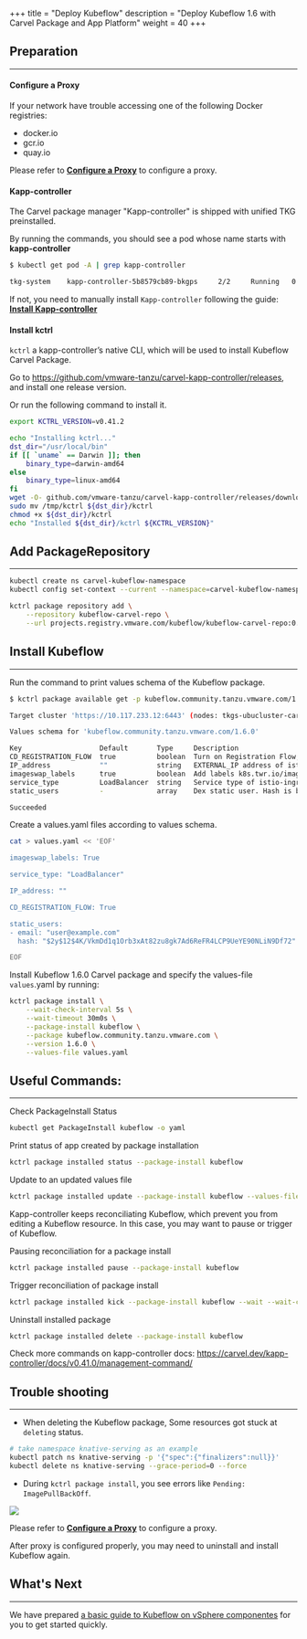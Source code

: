 +++
title = "Deploy Kubeflow"
description = "Deploy Kubeflow 1.6 with Carvel Package and App Platform"
weight = 40
+++

## Preparation
---
#### Configure a Proxy
If your network have trouble accessing one of the following Docker registries:
- docker.io
- gcr.io
- quay.io

Please refer to [**Configure a Proxy**](../troubleshooting/proxy) to configure a proxy.

#### Kapp-controller
The Carvel package manager "Kapp-controller" is shipped with unified TKG preinstalled.

By running the commands, you should see a pod whose name starts with **kapp-controller**
```bash
$ kubectl get pod -A | grep kapp-controller

tkg-system    kapp-controller-5b8579cb89-bkgps     2/2     Running   0          13d
```

If not, you need to manually install `Kapp-controller` following the guide: [**Install Kapp-controller**](../troubleshooting/app-platform)

#### Install kctrl

`kctrl` a kapp-controller’s native CLI, which will be used to install Kubeflow Carvel Package.

Go to https://github.com/vmware-tanzu/carvel-kapp-controller/releases, and install one release version.

Or run the following command to install it.

```bash
export KCTRL_VERSION=v0.41.2

echo "Installing kctrl..."
dst_dir="/usr/local/bin"
if [[ `uname` == Darwin ]]; then
    binary_type=darwin-amd64
else
    binary_type=linux-amd64
fi
wget -O- github.com/vmware-tanzu/carvel-kapp-controller/releases/download/${KCTRL_VERSION}/kctrl-${binary_type} > /tmp/kctrl
sudo mv /tmp/kctrl ${dst_dir}/kctrl
chmod +x ${dst_dir}/kctrl
echo "Installed ${dst_dir}/kctrl ${KCTRL_VERSION}"
```

## Add PackageRepository
---
```bash
kubectl create ns carvel-kubeflow-namespace
kubectl config set-context --current --namespace=carvel-kubeflow-namespace

kctrl package repository add \
    --repository kubeflow-carvel-repo \
    --url projects.registry.vmware.com/kubeflow/kubeflow-carvel-repo:0.1
```

## Install Kubeflow
---

Run the command to print values schema of the Kubeflow package.

```bash
$ kctrl package available get -p kubeflow.community.tanzu.vmware.com/1.6.0 --values-schema

Target cluster 'https://10.117.233.12:6443' (nodes: tkgs-ubucluster-carvel-testing-control-plane-87649, 2+)

Values schema for 'kubeflow.community.tanzu.vmware.com/1.6.0'

Key                   Default       Type     Description  
CD_REGISTRATION_FLOW  true          boolean  Turn on Registration Flow, so that Kubeflow Central Dashboard will prompt new users to create a namespace (profile)  
IP_address            ""            string   EXTERNAL_IP address of istio-ingressgateway, valid only if service_type is LoadBalancer  
imageswap_labels      true          boolean  Add labels k8s.twr.io/imageswap: enabled to Kubeflow namespaces, which enable imageswap webhook to swap images.  
service_type          LoadBalancer  string   Service type of istio-ingressgateway. Available options: "LoadBalancer" or "NodePort"  
static_users          -             array    Dex static user. Hash is bcrypt hash value of password  

Succeeded
```

Create a values.yaml files according to values schema.

```bash
cat > values.yaml << 'EOF'

imageswap_labels: True

service_type: "LoadBalancer"

IP_address: ""

CD_REGISTRATION_FLOW: True

static_users: 
- email: "user@example.com"
  hash: "$2y$12$4K/VkmDd1q1Orb3xAt82zu8gk7Ad6ReFR4LCP9UeYE90NLiN9Df72"

EOF
```

Install Kubeflow 1.6.0 Carvel package and specify the values-file `values`.yaml by running:

```bash
kctrl package install \
    --wait-check-interval 5s \
    --wait-timeout 30m0s \
    --package-install kubeflow \
    --package kubeflow.community.tanzu.vmware.com \
    --version 1.6.0 \
    --values-file values.yaml
```

## Useful Commands:
---

Check PackageInstall Status
```bash
kubectl get PackageInstall kubeflow -o yaml
```

Print status of app created by package installation
```bash
kctrl package installed status --package-install kubeflow
```

Update to an updated values file
```bash
kctrl package installed update --package-install kubeflow --values-file values.yaml
```

Kapp-controller keeps reconciliating Kubeflow, which prevent you from editing a Kubeflow resource. In this case, you may want to pause or trigger of Kubeflow.

Pausing reconciliation for a package install
```bash
kctrl package installed pause --package-install kubeflow
```

Trigger reconciliation of package install
```bash
kctrl package installed kick --package-install kubeflow --wait --wait-check-interval 5s --wait-timeout 30m0s
```

Uninstall installed package
```bash
kctrl package installed delete --package-install kubeflow
```

Check more commands on kapp-controller docs: https://carvel.dev/kapp-controller/docs/v0.41.0/management-command/

## Trouble shooting
---

- When deleting the Kubeflow package, Some resources got stuck at `deleting` status.
```bash
# take namespace knative-serving as an example
kubectl patch ns knative-serving -p '{"spec":{"finalizers":null}}'
kubectl delete ns knative-serving --grace-period=0 --force
```

- During `kctrl package install`, you see errors like `Pending: ImagePullBackOff`. 

![](../assets/troubleshooting_imagepullerror.png)

Please refer to [**Configure a Proxy**](../troubleshooting/proxy) to configure a proxy.

After proxy is configured properly, you may need to uninstall and install Kubeflow again.
## What's Next
---

We have prepared [a basic guide to Kubeflow on vSphere componentes](../../kubeflow-tutorial) for you to get started quickly. 
